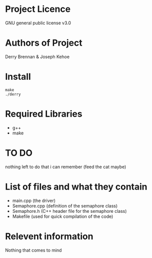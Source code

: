 # Project Licence
GNU general public license v3.0
# Authors of Project
Derry Brennan & Joseph Kehoe
# Install 
```
make
./derry
```
# Required Libraries
* g++
* make
# TO DO 
nothing left to do that i can remember (feed the cat maybe)
# List of files and what they contain
* main.cpp (the driver)
* Semaphore.cpp (definition of the semaphore class)
* Semaphore.h (C++ header file for the semaphore class)
* Makefile (used for quick compilation of the code)
# Relevent information
Nothing that comes to mind
